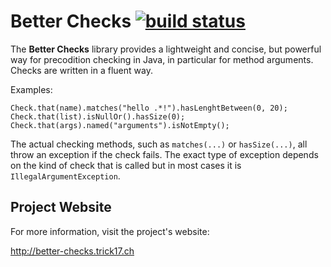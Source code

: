 # Better Checks [![build status](https://travis-ci.org/rolve/better-checks.svg)](https://travis-ci.org/rolve/better-checks)

The **Better Checks** library provides a lightweight and concise, but powerful way for precodition checking in Java, in particular for method arguments. Checks are written in a fluent way.

Examples:

    Check.that(name).matches("hello .*!").hasLenghtBetween(0, 20);
    Check.that(list).isNullOr().hasSize(0);
    Check.that(args).named("arguments").isNotEmpty();

The actual checking methods, such as `matches(...)` or `hasSize(...)`, all throw an exception if the check fails. The exact type of exception depends on the kind of check that is called but in most cases it is `IllegalArgumentException`.

## Project Website

For more information, visit the project's website:

<http://better-checks.trick17.ch>
